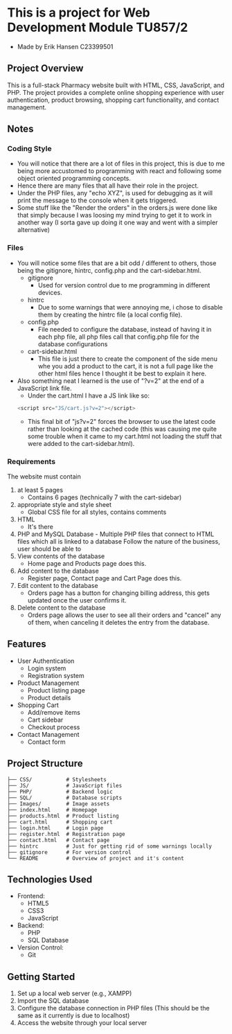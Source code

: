 # This is a project for Web Development Module TU857/2

- Made by Erik Hansen C23399501

## Project Overview

This is a full-stack Pharmacy website built with HTML, CSS, JavaScript, and PHP. The project provides a complete online shopping experience with user authentication, product browsing, shopping cart functionality, and contact management.

## Notes

### Coding Style

- You will notice that there are a lot of files in this project, this is due to me being more accustomed to programming with react and following some object oriented programming concepts.
- Hence there are many files that all have their role in the project.
- Under the PHP files, any "echo XYZ", is used for debugging as it will print the message to the console when it gets triggered.
- Some stuff like the "Render the orders" in the orders.js were done like that simply because I was loosing my mind trying to get it to work in another way (I sorta gave up doing it one way and went with a simpler alternative)

### Files

- You will notice some files that are a bit odd / different to others, those being the gitignore, hintrc, config.php and the cart-sidebar.html.
  - gitignore
    - Used for version control due to me programming in different devices.
  - hintrc
    - Due to some warnings that were annoying me, i chose to disable them by creating the hintrc file (a local config file).
  - config.php
    - File needed to configure the database, instead of having it in each php file, all php files call that config.php file for the database configurations
  - cart-sidebar.html
    - This file is just there to create the component of the side menu whe you add a product to the cart, it is not a full page like the other html files hence I thought it be best to explain it here.
- Also something neat I learned is the use of "?v=2" at the end of a JavaScript link file.
  - Under the cart.html I have a JS link like so:
  ```js
  <script src="JS/cart.js?v=2"></script>
  ```
  - This final bit of "js?v=2" forces the browser to use the latest code rather than looking at the cached code (this was causing me quite some trouble when it came to my cart.html not loading the stuff that were added to the cart-sidebar.html).

### Requirements

The website must contain

1. at least 5 pages
   - Contains 6 pages (technically 7 with the cart-sidebar)
2. appropriate style and style sheet
   - Global CSS file for all styles, contains comments
3. HTML
   - It's there
4. PHP and MySQL Database - Multiple PHP files that connect to HTML files which all is linked to a database
   Follow the nature of the business, user should be able to
5. View contents of the database
   - Home page and Products page does this.
6. Add content to the database
   - Register page, Contact page and Cart Page does this.
7. Edit content to the database
   - Orders page has a button for changing billing address, this gets updated once the user confirms it.
8. Delete content to the database
   - Orders page allows the user to see all their orders and "cancel" any of them, when canceling it deletes the entry from the database.

## Features

- User Authentication
  - Login system
  - Registration system
- Product Management
  - Product listing page
  - Product details
- Shopping Cart
  - Add/remove items
  - Cart sidebar
  - Checkout process
- Contact Management
  - Contact form

## Project Structure

```
├── CSS/           # Stylesheets
├── JS/            # JavaScript files
├── PHP/           # Backend logic
├── SQL/           # Database scripts
├── Images/        # Image assets
├── index.html     # Homepage
├── products.html  # Product listing
├── cart.html      # Shopping cart
├── login.html     # Login page
├── register.html  # Registration page
├── contact.html   # Contact page
├── hintrc         # Just for getting rid of some warnings locally
├── gitignore      # For version control
└── README         # Overview of project and it's content
```

## Technologies Used

- Frontend:
  - HTML5
  - CSS3
  - JavaScript
- Backend:
  - PHP
  - SQL Database
- Version Control:
  - Git

## Getting Started

1. Set up a local web server (e.g., XAMPP)
2. Import the SQL database
3. Configure the database connection in PHP files (This should be the same as it currently is due to localhost)
4. Access the website through your local server
